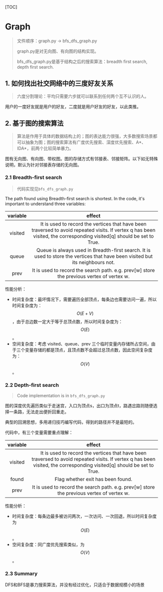 [TOC]

# Graph

> 文件顺序：graph.py -> bfs_dfs_graph.py
>
> graph.py是对无向图、有向图的结构实现。
>
>bfs_dfs_graph.py是基于结构之后的搜索算法：breadth first search, depth first search.

## 1. 如何找出社交网络中的三度好友关系 
> 六度分割理论：平均只需要六步就可以联系到任何两个互不认识的人。

用户的一度好友就是用户的好友，二度就是用户好友的好友，以此类推。

## 2. 基于图的搜索算法
> 算法是作用于具体的数据结构上的；图的表达能力很强，大多数搜索场景都可以抽象为图；图的搜索算法有广度优先搜索、深度优先搜索、A*、IDA*，前两个比较简单暴力。

图有无向图、有向图、带权图。图的存储方式有邻接表、邻接矩阵。以下如无特殊说明，默认为针对邻接表存储的无向图。
### 2.1 Breadth-first search
> 代码实现见`bfs_dfs_graph.py`

The path found using Breadth-first search is shortest. In the code, it's important to understand three variables: 

|variable|effect|
| :----: | :----: |
| visited | It is used to record the vertices that have been traversed to avoid repeated visits. If vertex q has been visited, the corresponding visited[q] should be set to True. |
| queue | Queue is always used in Breadth-first search. It is used to store the vertices that have been visited but its neighbours not.|
| prev | It is used to record the search path. e.g. prev[w] store the previous vertex of vertex w.|

性能分析：

* 时间复杂度：最坏情况下，需要遍历全部顶点，每条边也需要访问一遍，所以时间复杂度为：$$ O(E+V) $$，由于总边数一定大于等于总顶点数，所以时间复杂度为：$$O(E)$$。
* 空间复杂度：考虑 visited、queue、prev 三个临时变量内存储所占空间，由于三个变量存储的都是顶点，且顶点数不会超过总顶点数，因此空间复杂度为：$$O(V)$$。

### 2.2 Depth-first search
> Code implementation is in `bfs_dfs_graph.py`

图的深度优先遍历类似于走迷宫，入口为顶点s，出口为顶点t，路遇岔路则随便选择一条路，无法走出便折回重走。

典型的回溯思想，多用递归技巧编写代码，得到的路径并不是最短的。

代码中，有三个变量需要重点理解：

|variable|effect|
| :----: | :----: |
| visited | It is used to record the vertices that have been traversed to avoid repeated visits. If vertex q has been visited, the corresponding visited[q] should be set to True. |
| found | Flag whether exit has been found.|
| prev | It is used to record the search path. e.g. prev[w] store the previous vertex of vertex w.|

 性能分析：

* 时间复杂度：每条边最多被访问两次，一次访问、一次回退，所以时间复杂度为 $$O(E)$$。
* 空间复杂度：同广度优先搜索类似，为 $$O(V)$$ 。

### 2.3 Summary

DFS和BFS是暴力搜索算法，并没有经过优化，只适合于数据规模小的场景